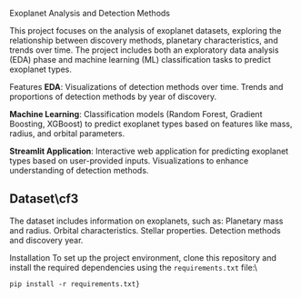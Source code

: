  Exoplanet Analysis and Detection Methods

This project focuses on the analysis of exoplanet datasets, exploring the relationship between discovery methods, planetary characteristics, and trends over time. The project includes both an exploratory data analysis (EDA) phase and machine learning (ML) classification tasks to predict exoplanet types.

Features
 **EDA**:
Visualizations of detection methods over time.
Trends and proportions of detection methods by year of discovery.
   
**Machine Learning**:
Classification models (Random Forest, Gradient Boosting, XGBoost) to predict exoplanet types based on features like mass, radius, and orbital parameters.

**Streamlit Application**:
Interactive web application for predicting exoplanet types based on user-provided inputs.
Visualizations to enhance understanding of detection methods.

## Dataset\cf3 
The dataset includes information on exoplanets, such as:
Planetary mass and radius.
Orbital characteristics.
Stellar properties.
Detection methods and discovery year.

Installation
To set up the project environment, clone this repository and install the required dependencies using the `requirements.txt` file:\
```bash\
pip install -r requirements.txt}
